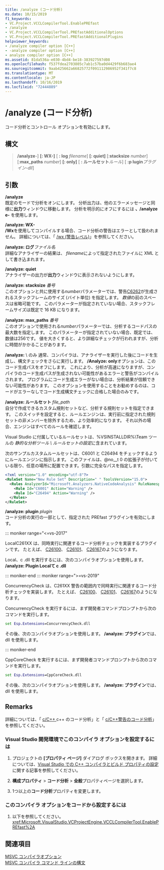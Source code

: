 ```yaml
---
title: /analyze (コード分析)
ms.date: 10/15/2019
f1_keywords:
- VC.Project.VCCLCompilerTool.EnablePREfast
- /analyze
- VC.Project.VCCLCompilerTool.PREfastAdditionalOptions
- VC.Project.VCCLCompilerTool.PREfastAdditionalPlugins
helpviewer_keywords:
- /analyze compiler option [C++]
- -analyze compiler option [C++]
- analyze compiler option [C++]
ms.assetid: 81da536a-e030-4bd4-be18-383927597d08
ms.openlocfilehash: f537fdea2703805c7ab1c57ba0d4429f6b683ae4
ms.sourcegitcommit: 9aab425662a66825772f091112986952f341f7c8
ms.translationtype: MT
ms.contentlocale: ja-JP
ms.lasthandoff: 10/16/2019
ms.locfileid: "72444889"
---
```

# <a name="analyze-code-analysis"></a>/analyze (コード分析)

コード分析とコントロール オプションを有効にします。

## <a name="syntax"></a>構文

> **/analyze**-] **[: WX-]** [ **: log** *filename*] **[: quiet]** [:**stacksize** *number*] [:**max_paths** *number*] **[: only]** [ **: ルールセット***ルール*] [ **:p lugin***プラグイン-dll*]

## <a name="arguments"></a>引数

**/analyze**\
既定のモードで分析をオンにします。 分析出力は、他のエラーメッセージと同様に**出力**ウィンドウに移動します。 分析を明示的にオフにするには **、/analyze e-** を使用します。

**/analyze: WX-** \
**/Wx**を使用してコンパイルする場合、コード分析の警告はエラーとして扱われません。 詳細については、「 [/wx (警告レベル)](compiler-option-warning-level.md)」を参照してください。

**/analyze: ログ***ファイル名*\
詳細なアナライザーの結果は、 *filename*によって指定されたファイルに XML として書き込まれます。

**/analyze: quiet**\
アナライザーの出力が**出力**ウィンドウに表示されないようにします。

**/analyze: stacksize** *番号*\
このオプションと共に使用する*number*パラメーターでは、警告[C6262](/visualstudio/code-quality/c6262)が生成されるスタックフレームのサイズ (バイト単位) を指定します。 *数値*の前のスペースは省略可能です。 このパラメーターが指定されていない場合、スタックフレームサイズは既定で 16 KB になります。

**/analyze: max_paths** *番号*\
このオプションで使用される*number*パラメーターでは、分析するコードパスの最大数を指定します。 このパラメーターが指定されていない場合、既定では、数値は256です。 値を大きくすると、より詳細なチェックが行われますが、分析に時間がかかることがあります。

**/analyze:** \ のみ
通常、コンパイラは、アナライザーを実行した後にコードを生成し、構文チェックをさらに実行します。 **/Analyze: only**オプションは、このコード生成パスをオフにします。 これにより、分析が高速になりますが、コンパイラのコード生成パスが生成されない可能性があるエラーと警告がコンパイルされます。 プログラムにコード生成エラーがない場合は、分析結果が信頼できない可能性があります。 このオプションを使用することをお勧めするのは、コードがエラーなしでコード生成構文チェックに合格した場合のみです。

**/analyze: ルールセット** *file_path*\
自分で作成できるカスタム規則セットなど、分析する規則セットを指定できます。 このスイッチを設定すると、ルールエンジンは、実行前に指定された規則セットの非メンバーを除外するため、より効率的になります。 それ以外の場合、エンジンはすべてのルールを確認します。

Visual Studio に付属しているルールセットは、%VSINSTALLDIR%\Team ツールの *静的な分析ツール \ ルールセットの設定*に含まれています。

次のサンプルカスタムルールセットは、C6001 と C26494 をチェックするようにルールエンジンに指示します。 このファイルは、@no__t 0 の拡張子が付いている限り、任意の場所に配置できます。引数に完全なパスを指定します。

```xml
<?xml version="1.0" encoding="utf-8"?>
<RuleSet Name="New Rule Set" Description=" " ToolsVersion="15.0">
  <Rules AnalyzerId="Microsoft.Analyzers.NativeCodeAnalysis" RuleNamespace="Microsoft.Rules.Native">
    <Rule Id="C6001" Action="Warning" />
    <Rule Id="C26494" Action="Warning" />
  </Rules>
</RuleSet>
```

**/analyze: plugin** *plugin*\
コード分析の実行の一部として、指定された PREfast プラグインを有効にします。

::: moniker range="<=vs-2017"

LocalC261XX は、同時実行に関連するコード分析チェックを実装するプラグインです。 たとえば、 [C26100](/visualstudio/code-quality/c26100)、 [C26101](/visualstudio/code-quality/c26101)、 [C26167](/visualstudio/code-quality/c26167)のようになります。

Local、c .dll を実行するには、次のコンパイラオプションを使用します。 **/analyze: Plugin Localて c .dll**

::: moniker-end
::: moniker range=">=vs-2019"

ConcurrencyCheck は、C261XX 警告の範囲内で同時実行に関連するコード分析チェックを実装します。 たとえば、 [C26100](/visualstudio/code-quality/c26100)、 [C26101](/visualstudio/code-quality/c26101)、 [C26167](/visualstudio/code-quality/c26167)のようになります。

ConcurrencyCheck を実行するには、まず開発者コマンドプロンプトから次のコマンドを実行します。

```cmd
set Esp.Extensions=ConcurrencyCheck.dll
```

その後、次のコンパイラオプションを使用します。 **/analyze: プラグイン**では、dll を使用します。

::: moniker-end

CppCoreCheck を実行するには、まず開発者コマンドプロンプトから次のコマンドを実行します。

```cmd
set Esp.Extensions=CppCoreCheck.dll
```

その後、次のコンパイラオプションを使用します。 **/analyze: プラグイン**では、dll を使用します。

## <a name="remarks"></a>Remarks

詳細については、「 [c/C++ ](/visualstudio/code-quality/code-analysis-for-c-cpp-overview) c++ のコード分析」と「 [c/C++警告のコード分析](/visualstudio/code-quality/code-analysis-for-c-cpp-warnings)」を参照してください。

### <a name="to-set-this-compiler-option-in-the-visual-studio-development-environment"></a>Visual Studio 開発環境でこのコンパイラ オプションを設定するには

1. プロジェクトの **[プロパティ ページ]** ダイアログ ボックスを開きます。 詳細については、[Visual Studio での C++ コンパイラとビルド プロパティの設定](../working-with-project-properties.md)に関する記事を参照してください。

1. **構成プロパティ** > **コード分析** > **全般**プロパティページを選択します。

1. 1つ以上の**コード分析**プロパティを変更します。

### <a name="to-set-this-compiler-option-programmatically"></a>このコンパイラ オプションをコードから設定するには

1. 以下を参照してください。<xref:Microsoft.VisualStudio.VCProjectEngine.VCCLCompilerTool.EnablePREfast%2A>

## <a name="see-also"></a>関連項目

[MSVC コンパイラオプション](compiler-options.md)\
[MSVC コンパイラ コマンド ラインの構文](compiler-command-line-syntax.md)

